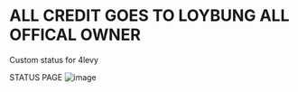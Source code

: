# ALL CREDIT GOES TO LOYBUNG ALL OFFICAL OWNER


Custom status for 4levy


STATUS PAGE
![image](https://github.com/4levy/custom-status-4levy/assets/100963276/a7dfbc37-5529-4049-8df9-6148805c55c5)
